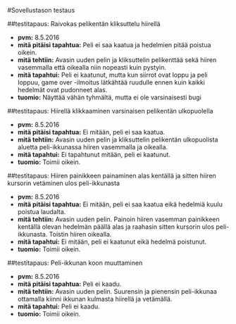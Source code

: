 #Sovellustason testaus

##testitapaus: Raivokas pelikentän kliksuttelu hiirellä
* **pvm:** 8.5.2016
* **mitä pitäisi tapahtua:** Peli ei saa kaatua ja hedelmien pitää poistua oikein.
* **mitä tehtiin:** Avasin uuden pelin ja kliksuttelin pelikenttää sekä hiiren vasemmalla että oikealla niin nopeasti kuin pystyin.
* **mitä tapahtui:** Peli ei kaatunut, mutta kun siirrot ovat loppu ja peli loppuu, game over -ilmoitus lätkähtää ruudulle ennen kuin kaikki hedelmät ovat pudonneet alas.
* **tuomio:** Näyttää vähän tyhmältä, mutta ei ole varsinaisesti bugi

##testitapaus: Hiirellä klikkaaminen varsinaisen pelikentän ulkopuolella
* **pvm:** 8.5.2016
* **mitä pitäisi tapahtua:** Ei mitään, peli ei saa kaatua.
* **mitä tehtiin:** Avasin uuden pelin ja kliksuttelin pelikentän ulkopuolista aluetta peli-ikkunassa hiiren vasemmalla ja oikealla.
* **mitä tapahtui:** Ei tapahtunut mitään, peli ei kaatunut.
* **tuomio:** Toimii oikein.

##testitapaus: Hiiren painikkeen painaminen alas kentällä ja sitten hiiren kursorin vetäminen ulos peli-ikkunasta
* **pvm:** 8.5.2016
* **mitä pitäisi tapahtua:** Ei mitään, peli ei saa kaatua eikä hedelmiä kuulu poistua laudalta.
* **mitä tehtiin:** Avasin uuden pelin. Painoin hiiren vasemman painikkeen kentällä olevan hedelmän päällä alas ja raahasin sitten kursorin ulos peli-ikkunasta. Toistin hiiren oikealla.
* **mitä tapahtui:** Ei mitään, peli ei kaatunut eikä hedelmä poistunut.
* **tuomio:** Toimii oikein.

##testitapaus: Peli-ikkunan koon muuttaminen
* **pvm:** 8.5.2016
* **mitä pitäisi tapahtua:** Peli ei kaadu.
* **mitä tehtiin:** Avasin uuden pelin. Suurensin ja pienensin peli-ikkunaa ottamalla kiinni ikkunan kulmasta hiirellä ja vetämällä.
* **mitä tapahtui:** Peli ei kaadu.
* **tuomio:** Toimii oikein.